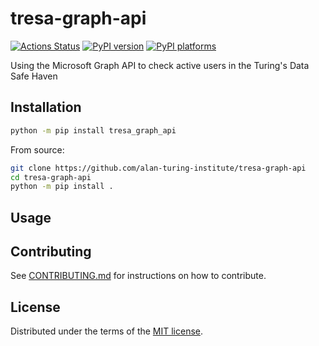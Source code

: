 # tresa-graph-api

[![Actions Status][actions-badge]][actions-link]
[![PyPI version][pypi-version]][pypi-link]
[![PyPI platforms][pypi-platforms]][pypi-link]

Using the Microsoft Graph API to check active users in the Turing's Data Safe Haven

## Installation

```bash
python -m pip install tresa_graph_api
```

From source:
```bash
git clone https://github.com/alan-turing-institute/tresa-graph-api
cd tresa-graph-api
python -m pip install .
```

## Usage


## Contributing

See [CONTRIBUTING.md](CONTRIBUTING.md) for instructions on how to contribute.

## License

Distributed under the terms of the [MIT license](LICENSE).


<!-- prettier-ignore-start -->
[actions-badge]:            https://github.com/alan-turing-institute/tresa-graph-api/workflows/CI/badge.svg
[actions-link]:             https://github.com/alan-turing-institute/tresa-graph-api/actions
[pypi-link]:                https://pypi.org/project/tresa-graph-api/
[pypi-platforms]:           https://img.shields.io/pypi/pyversions/tresa-graph-api
[pypi-version]:             https://img.shields.io/pypi/v/tresa-graph-api
<!-- prettier-ignore-end -->
